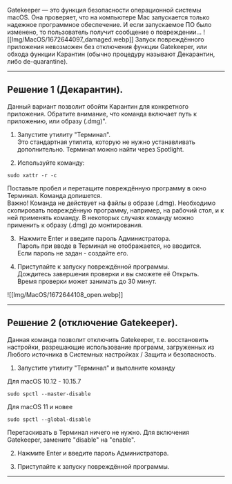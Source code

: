 Gatekeeper — это функция безопасности операционной системы macOS. Она проверяет, что на компьютере Mac запускается только надежное программное обеспечение. И если запускаемое ПО было изменено, то пользователь получит сообщение о повреждении...
![[Img/MacOS/1672644097_damaged.webp]]
Запуск повреждённого приложения невозможен без отключения функции Gatekeeper, или обхода функции Карантин (обычно процедуру называют Декарантин, либо de-quarantine).

---
## Решение 1 (Декарантин).

Данный вариант позволит обойти Карантин для конкретного приложения. Обратите внимание, что команда включает путь к приложению, или образу (.dmg)".

1. Запустите утилиту "Терминал".   
Это стандартная утилита, которую не нужно устанавливать дополнительно. Терминал можно найти через Spotlight.

2. Используйте команду:  

 ```
sudo xattr -r -c
 ```

Поставьте пробел и перетащите повреждённую программу в окно Терминал. Команда допишется.  
Важно! Команда не действует на файлы в образе (.dmg). Необходимо скопировать повреждённую программу, например, на рабочий стол, и к ней применять команду. В некоторых случаях команду можно применить к образу (.dmg) до монтирования. 

3.  Нажмите Enter и введите пароль Администратора.  
Пароль при вводе в Терминал не отображается, но вводится.  
Если пароль не задан - создайте его.

4. Приступайте к запуску повреждённой программы.  
Дождитесь завершения проверки и вы сможете её Открыть.  
Время проверки может занимать до 30 минут.

![[Img/MacOS/1672644108_open.webp]]

---
## Решение 2 (отключение Gatekeeper).

Данная команда позволит отключить Gatekeeper, т.е. восстановить настройки, разрешающие использование программ, загруженных из Любого источника в Системных настройках / Защита и безопасность.

1. Запустите утилиту "Терминал" и выполните команду

Для macOS 10.12 - 10.15.7

```
sudo spctl --master-disable
```

Для macOS 11 и новее

```
sudo spctl --global-disable
```

Перетаскивать в Терминал ничего не нужно. Для включения Gatekeeper, замените "disable" на "enable".

2. Нажмите Enter и введите пароль Администратора.

3. Приступайте к запуску повреждённой программы.

---